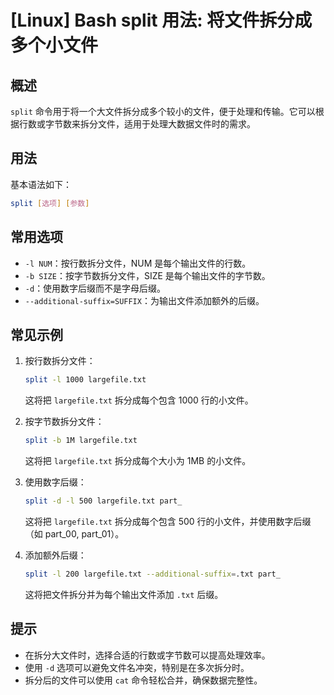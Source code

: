 # [Linux] Bash split 用法: 将文件拆分成多个小文件

## 概述
`split` 命令用于将一个大文件拆分成多个较小的文件，便于处理和传输。它可以根据行数或字节数来拆分文件，适用于处理大数据文件时的需求。

## 用法
基本语法如下：
```bash
split [选项] [参数]
```

## 常用选项
- `-l NUM`：按行数拆分文件，NUM 是每个输出文件的行数。
- `-b SIZE`：按字节数拆分文件，SIZE 是每个输出文件的字节数。
- `-d`：使用数字后缀而不是字母后缀。
- `--additional-suffix=SUFFIX`：为输出文件添加额外的后缀。

## 常见示例
1. 按行数拆分文件：
   ```bash
   split -l 1000 largefile.txt
   ```
   这将把 `largefile.txt` 拆分成每个包含 1000 行的小文件。

2. 按字节数拆分文件：
   ```bash
   split -b 1M largefile.txt
   ```
   这将把 `largefile.txt` 拆分成每个大小为 1MB 的小文件。

3. 使用数字后缀：
   ```bash
   split -d -l 500 largefile.txt part_
   ```
   这将把 `largefile.txt` 拆分成每个包含 500 行的小文件，并使用数字后缀（如 part_00, part_01）。

4. 添加额外后缀：
   ```bash
   split -l 200 largefile.txt --additional-suffix=.txt part_
   ```
   这将把文件拆分并为每个输出文件添加 `.txt` 后缀。

## 提示
- 在拆分大文件时，选择合适的行数或字节数可以提高处理效率。
- 使用 `-d` 选项可以避免文件名冲突，特别是在多次拆分时。
- 拆分后的文件可以使用 `cat` 命令轻松合并，确保数据完整性。